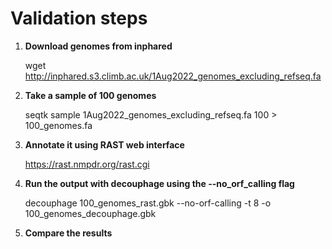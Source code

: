 # Validation steps

1. **Download genomes from inphared**

    
    wget http://inphared.s3.climb.ac.uk/1Aug2022_genomes_excluding_refseq.fa

2. **Take a sample of 100 genomes**

    
    seqtk sample 1Aug2022_genomes_excluding_refseq.fa 100 > 100_genomes.fa

3. **Annotate it using RAST web interface**


    https://rast.nmpdr.org/rast.cgi

4. **Run the output with decouphage using the --no_orf_calling flag**

    
    decouphage 100_genomes_rast.gbk --no-orf-calling -t 8 -o 100_genomes_decouphage.gbk

5. **Compare the results**

